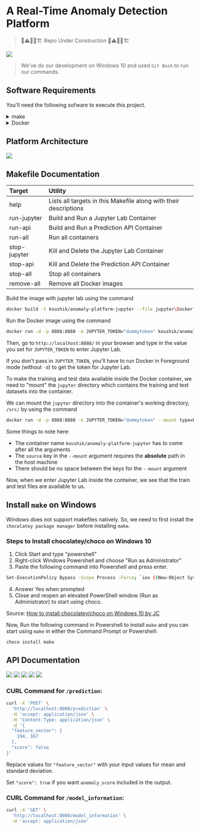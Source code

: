 # A Real-Time Anomaly Detection Platform

> 🚦⚠️👷‍♂️🏗️ Repo Under Construction 🚦⚠️👷‍♂️🏗️

![](images/anomaly-platform-banner.jpg)

> We've do our development on Windows 10 and used `Git Bash` to run our commands.

## Software Requirements

You'll need the following sofware to execute this project.
<details>
<summary> make </summary>

![](images/gnu-make.png)

GNU Make is a tool which controls the generation of executables and other non-source files of a program from the program's source files.

Follow the instructions in the [Install make on Windows](https://github.com/koushikvikram/anomaly-detection-platform#install-make-on-windows) section to install `make` on Windows. 

To install `make` on Linux, follow the instructions listed on GNU's website: https://www.gnu.org/software/make/
</details>

<details>
<summary> Docker </summary>

![](docker-logo.jpg)

Docker is a set of platform as a service products that use OS-level virtualization to deliver software in packages called containers.

To install Docker, follow the instructions listed on Docker's website: https://docs.docker.com/desktop/#download-and-install
</details>


## Platform Architecture

![](images/architecture.png)

## Makefile Documentation

| Target        | Utility                                                          |
|:--------------|:-----------------------------------------------------------------|
| help          | Lists all targets in this Makefile along with their descriptions |
| run-jupyter   | Build and Run a Jupyter Lab Container                            |
| run-api       | Build and Run a Prediction API Container                         |
| run-all       | Run all containers                                               |
| stop-jupyter  | Kill and Delete the Jupyter Lab Container                        |
| stop-api      | Kill and Delete the Prediction API Container                     |
| stop-all      | Stop all containers                                              |
| remove-all    | Remove all Docker images                                         |


Build the image with jupyter lab using the command

```bash
docker build -t koushik/anomaly-platform-jupyter --file jupyter\Dockerfile .
```

Run the Docker image using the command

```bash
docker run -d -p 8888:8888 -e JUPYTER_TOKEN="dummytoken" koushik/anomaly-platform-jupyter
```

Then, go to `http://localhost:8888/` in your browser and type in the value you set for `JUPYTER_TOKEN` to enter Jupyter Lab. 

If you don't pass in `JUPYTER_TOKEN`, you'll have to run Docker in Foreground mode (without `-d`) to get the token for Jupyter Lab.

To make the training and test data available inside the Docker container, we need to "mount" the `jupyter` directory which contains the training and test datasets into the container.

We can mount the `jupyter` directory into the container's working directory, `/src/` by using the command

```bash
docker run -d -p 8888:8888 -e JUPYTER_TOKEN="dummytoken" --mount type=bind,source=D:/projects/anomaly-detection-platform/jupyter,target=/src/ koushik/anomaly-platform-jupyter
```

Some things to note here:
- The container name `koushik/anomaly-platform-jupyter` has to come after all the arguments
- The `source` key in the `--mount` argument requires the **absolute** path in the host machine 
- There should be no space between the keys for the `--mount` argument

Now, when we enter Jupyter Lab inside the container, we see that the train and test files are available to us.

## Install `make` on Windows

Windows does not support makefiles natively. So, we need to first install the `chocolatey package manager` before installing `make`.

### Steps to Install chocolatey/choco on Windows 10
1. Click Start and type "powershell"
2. Right-click Windows Powershell and choose "Run as Administrator"
3. Paste the following command into Powershell and press enter.
```bash
Set-ExecutionPolicy Bypass -Scope Process -Force; `iex ((New-Object System.Net.WebClient).DownloadString('https://chocolatey.org/install.ps1'))
```
4. Answer Yes when prompted
5. Close and reopen an elevated PowerShell window (Run as Administrator) to start using choco.

Source: [How to install chocolatey/choco on Windows 10 by JC](https://jcutrer.com/windows/install-chocolatey-choco-windows10)

Now, Run the following command in Powershell to install `make` and you can start using `make` in either the Command Prompt or Powershell:
```
choco install make
```


## API Documentation

![](images/api-documentation-1.png)
![](images/api-documentation-2.png)
![](images/api-documentation-3.png)
![](images/api-documentation-4.png)
![](images/api-documentation-5.png)

### CURL Command for `/prediction`:

```bash
curl -X 'POST' \
  'http://localhost:8080/prediction' \
  -H 'accept: application/json' \
  -H 'Content-Type: application/json' \
  -d '{
  "feature_vector": [
    194, 167
  ],
  "score": false
}'
```

Replace values for `"feature_vector"` with your input values for mean and standard deviation.

Set `"score": true` if you want `anomaly_score` included in the output.

### CURL Command for `/model_information`:

```bash
curl -X 'GET' \
  'http://localhost:8080/model_information' \
  -H 'accept: application/json'
```